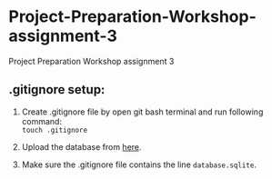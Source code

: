 # Project-Preparation-Workshop-assignment-3
Project Preparation Workshop assignment 3

## .gitignore setup:

1. Create .gitignore file by open git bash terminal and run following command: \
```touch .gitignore```

2. Upload the database from [here](https://www.kaggle.com/datasets/hugomathien/soccer?resource=download).

3. Make sure the .gitignore file contains the line ```database.sqlite```.

